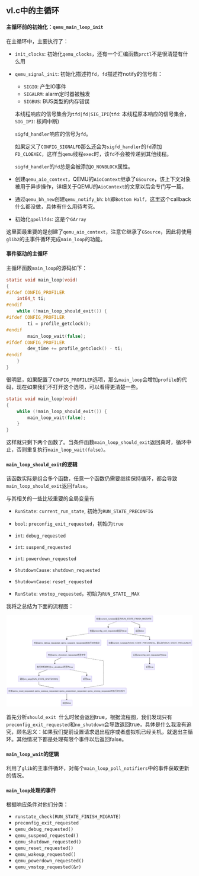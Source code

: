## vl.c中的主循环

#### 主循环前的初始化：`qemu_main_loop_init`

在主循环中，主要执行了：

+ `init_clocks`: 初始化`qemu_clocks`，还有一个汇编函数`prctl`不是很清楚有什么用

+ `qemu_signal_init`: 初始化描述符`fd`，`fd`描述符notify的信号有：
  
  + `SIGIO`: 产生IO事件
  + `SIGALRM`: alarm定时器被触发
  + `SIGBUS`: BUS类型的内存错误 
  
  本线程响应的信号集合为`tfd|fd|SIG_IPI`(`tfd`: 本线程原本响应的信号集合，`SIG_IPI`: 核间中断)
  
  `sigfd_handler`响应的信号为`fd`。
  
  如果定义了`CONFIG_SIGNALFD`那么还会为`sigfd_handler`的`fd`添加`FD_CLOEXEC`，这样当`qemu`线程`exec`时，该`fd`不会被传递到其他线程。
  
  `sigfd_handler`的`fd`总是会被添加`O_NONBLOCK`属性。
  
+ 创建`qemu_aio_context`，QEMU的`AioContext`继承了`GSource`，该上下文对象被用于异步操作，详细关于QEMU的`AioContext`的文章以后会专门写一篇。

+ 通过`qemu_bh_new`创建`qemu_notify_bh`: `bh`即`Bottom Half`，这里这个callback什么都没做，具体有什么用待考究。

+ 初始化`gpollfds`: 这是个`GArray`

这里面最重要的是创建了`qemu_aio_context`，注意它继承了`GSource`，因此将使用`glib2`的主事件循环完成`main_loop`的功能。

#### 事件驱动的主循环

主循环函数`main_loop`的源码如下：

```c
static void main_loop(void)
{
#ifdef CONFIG_PROFILER
    int64_t ti;
#endif
    while (!main_loop_should_exit()) {
#ifdef CONFIG_PROFILER
        ti = profile_getclock();
#endif
        main_loop_wait(false);
#ifdef CONFIG_PROFILER
        dev_time += profile_getclock() - ti;
#endif
    }
}
```

很明显，如果配置了`CONFIG_PROFILER`选项，那么`main_loop`会增加`profile`的代码，现在如果我们不打开这个选项，可以看得更清楚一些。

```c
static void main_loop(void)
{
    while (!main_loop_should_exit()) {
        main_loop_wait(false);
    }
}
```

这样就只剩下两个函数了。当条件函数`main_loop_should_exit`返回真时，循环中止，否则重复执行`main_loop_wait(false)`。

<!--
	#### `main_loop_should_exit`和`main_loop_wait`中的变量
​    `main_loop_should_exit`中的局部变量有: 
    + `RunState`:  `r`
    + `ShutdownCause`: `request`
    `main_loop_wait`中的局部变量有：
    + `MainLoopPoll`: `mlpoll`
    + `int`: `ret`
    + `int64_t`: `timeout_ns`
-->

#### `main_loop_should_exit`的逻辑

该函数实际是组合多个函数，任意一个函数仍需要继续保持循环，都会导致`main_loop_should_exit`返回`false`。

与其相关的一些比较重要的全局变量有

+ `RunState`: `current_run_state`, 初始为`RUN_STATE_PRECONFIG`

+ `bool`: `preconfig_exit_requested`，初始为`true`
+ `int`: `debug_requested`
+ `int`: `suspend_requested`
+ `int`: `powerdown_requested`
+ `ShutdownCause`: `shutdown_requested`
+ `ShutdownCause`: `reset_requested`
+ `RunState`: `vmstop_requested`，初始为`RUN_STATE__MAX`

我将之总结为下面的流程图：

![main_loop.png](main_loop.png)

首先分析`should_exit `什么时候会返回true，根据流程图，我们发现只有`preconfig_exit_requested`和`no_shutdown`会导致返回true，具体是什么我没有追究，顾名思义：如果我们提前设置请求退出程序或者虚拟机已经关机，就退出主循环。其他情况下都是处理有限个事件以后返回false。

#### `main_loop_wait`的逻辑

利用了`glib`的主事件循环，对每个`main_loop_poll_notifiers`中的事件获取更新的情况。

#### `main_loop`处理的事件

根据响应条件对他们分类：

+ `runstate_check(RUN_STATE_FINISH_MIGRATE)`
+ `preconfig_exit_requested`
+ `qemu_debug_requested()`
+ `qemu_suspend_requested()`
+ `qemu_shutdown_requested()`
+ `qemu_reset_requested()`
+ `qemu_wakeup_requested()`
+ `qemu_powerdown_requested()`
+ `qemu_vmstop_requested(&r)`

